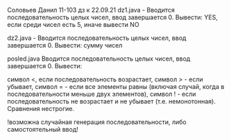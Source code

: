 Соловьев Данил  11-103
дз к 22.09.21
dz1.java - Вводится последовательность целых чисел, ввод завершается 0.
Вывести:
YES, если среди чисел есть 5, иначе вывести NO

dz2.java - Вводится последовательность целых чисел, ввод завершается 0.
Вывести:
сумму чисел

posled.java
Вводится последовательность целых чисел, ввод завершается 0.
Вывести:

символ <, если последовательность возрастает,
символ > - если убывает,
символ = - если все элементы равны (включая случай, когда в последовательности меньше двух элементов),
символ ! - если последовательность не возрастает и не убывает (т.е. немонотонная).
Сравнения нестрогие.


!возможна случайная генерация последовательности, либо самостоятельный ввод!
